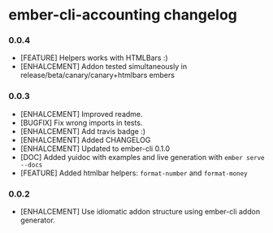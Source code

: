 # ember-cli-accounting changelog

### 0.0.4
* [FEATURE] Helpers works with HTMLBars :)
* [ENHALCEMENT] Addon tested simultaneously in release/beta/canary/canary+htmlbars embers

### 0.0.3
* [ENHALCEMENT] Improved readme.
* [BUGFIX] Fix wrong imports in tests.
* [ENHALCEMENT] Add travis badge :)
* [ENHALCEMENT] Added CHANGELOG
* [ENHALCEMENT] Updated to ember-cli 0.1.0
* [DOC] Added yuidoc with examples and live generation with `ember serve --docs`
* [FEATURE] Added htmlbar helpers: `format-number` and `format-money`

### 0.0.2
* [ENHALCEMENT] Use idiomatic addon structure using ember-cli addon generator.
